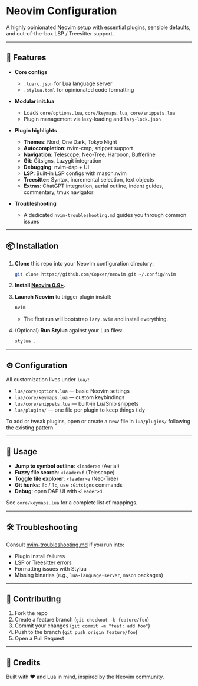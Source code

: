 # Neovim Configuration

A highly opinionated Neovim setup with essential plugins, sensible defaults, and out-of-the-box LSP / Treesitter support.

---

## 🚀 Features

- **Core configs**

  - `.luarc.json` for Lua language server
  - `.stylua.toml` for opinionated code formatting

- **Modular init.lua**

  - Loads `core/options.lua`, `core/keymaps.lua`, `core/snippets.lua`
  - Plugin management via lazy-loading and `lazy-lock.json`

- **Plugin highlights**

  - **Themes**: Nord, One Dark, Tokyo Night
  - **Autocompletion**: nvim-cmp, snippet support
  - **Navigation**: Telescope, Neo-Tree, Harpoon, Bufferline
  - **Git**: Gitsigns, Lazygit integration
  - **Debugging**: nvim-dap + UI
  - **LSP**: Built-in LSP configs with mason.nvim
  - **Treesitter**: Syntax, incremental selection, text objects
  - **Extras**: ChatGPT integration, aerial outline, indent guides, commentary, tmux navigator

- **Troubleshooting**
  - A dedicated `nvim-troubleshooting.md` guides you through common issues

---

## 📦 Installation

1. **Clone** this repo into your Neovim configuration directory:

   ```bash
   git clone https://github.com/Copxer/neovim.git ~/.config/nvim
   ```

2. **Install [Neovim 0.9+](https://github.com/neovim/neovim/releases).**

3. **Launch Neovim** to trigger plugin install:

   ```bash
   nvim
   ```

   - The first run will bootstrap `lazy.nvim` and install everything.

4. (Optional) **Run Stylua** against your Lua files:
   ```bash
   stylua .
   ```

---

## ⚙️ Configuration

All customization lives under `lua/`:

- `lua/core/options.lua` — basic Neovim settings
- `lua/core/keymaps.lua` — custom keybindings
- `lua/core/snippets.lua` — built-in LuaSnip snippets
- `lua/plugins/` — one file per plugin to keep things tidy

To add or tweak plugins, open or create a new file in `lua/plugins/` following the existing pattern.

---

## 📝 Usage

- **Jump to symbol outline**: `<leader>a` (Aerial)
- **Fuzzy file search**: `<leader>f` (Telescope)
- **Toggle file explorer**: `<leader>e` (Neo-Tree)
- **Git hunks**: `[c` / `]c`, use `:Gitsigns` commands
- **Debug**: open DAP UI with `<leader>d`

See `core/keymaps.lua` for a complete list of mappings.

---

## 🛠 Troubleshooting

Consult [nvim-troubleshooting.md](./nvim-troubleshooting.md) if you run into:

- Plugin install failures
- LSP or Treesitter errors
- Formatting issues with Stylua
- Missing binaries (e.g., `lua-language-server`, `mason` packages)

---

## 🎯 Contributing

1. Fork the repo
2. Create a feature branch (`git checkout -b feature/foo`)
3. Commit your changes (`git commit -m "feat: add foo"`)
4. Push to the branch (`git push origin feature/foo`)
5. Open a Pull Request

---

## 🙌 Credits

Built with ❤️ and Lua in mind, inspired by the Neovim community.
